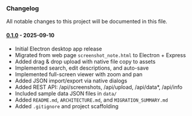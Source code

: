 ### Changelog

All notable changes to this project will be documented in this file.

#### [0.1.0] - 2025-09-10
- Initial Electron desktop app release
- Migrated from web page `screenshot_note.html` to Electron + Express
- Added drag & drop upload with native file copy to assets
- Implemented search, edit descriptions, and auto-save
- Implemented full-screen viewer with zoom and pan
- Added JSON import/export via native dialogs
- Added REST API: /api/screenshots, /api/upload, /api/data*, /api/info
- Included sample data JSON files in `data/`
- Added `README.md`, `ARCHITECTURE.md`, and `MIGRATION_SUMMARY.md`
- Added `.gitignore` and project scaffolding

[0.1.0]: https://example.com/releases/0.1.0
